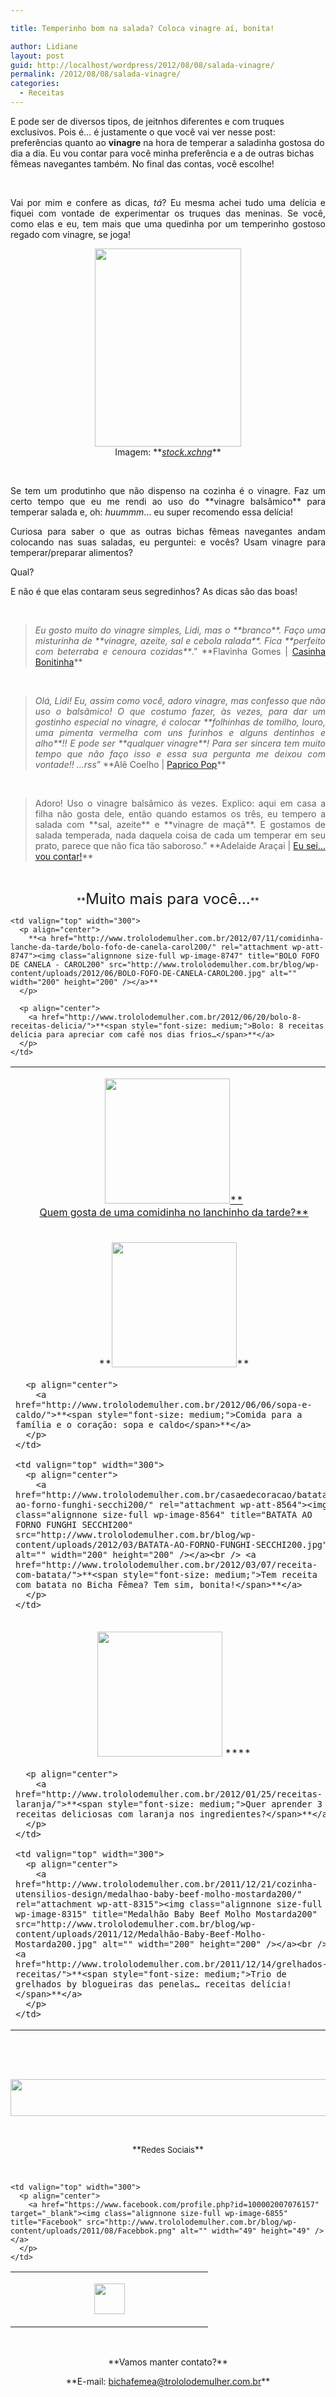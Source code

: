 ```yaml
---

title: Temperinho bom na salada? Coloca vinagre aí, bonita!

author: Lidiane
layout: post
guid: http://localhost/wordpress/2012/08/08/salada-vinagre/
permalink: /2012/08/08/salada-vinagre/
categories:
  - Receitas
---
```

E pode ser de diversos tipos, de jeitnhos diferentes e com truques exclusivos. Pois é… é justamente o que você vai ver nesse post: preferências quanto ao **vinagre** na hora de temperar a saladinha gostosa do dia a dia. Eu vou contar para você minha preferência e a de outras bichas fêmeas navegantes também. No final das contas, você escolhe!

&nbsp;

<p align="justify">
  Vai por mim e confere as dicas, <em>tá</em>? Eu mesma achei tudo uma delícia e fiquei com vontade de experimentar os truques das meninas. Se você, como elas e eu, tem mais que uma quedinha por um temperinho gostoso regado com vinagre, se joga!
</p>

<!--more-->

<p align="center">
  <a href="http://www.trololodemulher.com.br/2012/08/08/salada-vinagre/vinagre-branco-balsamico-maca/" rel="attachment wp-att-8985"><img class="alignnone size-full wp-image-8985" title="VINAGRE-BRANCO-BALSAMICO-MACA" src="http://www.trololodemulher.com.br/blog/wp-content/uploads/2012/08/VINAGRE-BRANCO-BALSAMICO-MACA.png" alt="" width="234" height="317" /></a><br /> Imagem: **<em><a href="http://www.sxc.hu/" target="_blank">stock.xchng</a></em>**
</p>

&nbsp;

<p align="justify">
  Se tem um produtinho que não dispenso na cozinha é o vinagre. Faz um certo tempo que eu me rendi ao uso do **vinagre balsâmico** para temperar salada e, oh: <em>huummm</em>&#8230; eu super recomendo essa delícia!
</p>

<p align="justify">
  Curiosa para saber o que as outras bichas fêmeas navegantes andam colocando nas suas saladas, eu perguntei: e vocês? Usam vinagre para temperar/preparar alimentos?
</p>

<p align="justify">
  Qual?
</p>

<p align="justify">
  E não é que elas contaram seus segredinhos? As dicas são das boas!
</p>

&nbsp;

> <p align="justify">
>   <em>Eu gosto muito do vinagre simples, Lidi, mas o **branco**. Faço uma misturinha de **vinagre, azeite, sal e cebola ralada**. </em><em>Fica **perfeito com beterraba e cenoura cozidas**</em>.” **Flavinha Gomes | <a href="http://casinhabonitinha.blogspot.com.br/" target="_blank">Casinha Bonitinha</a>**
> </p>

&nbsp;

> <p align="justify">
>   <em>Olá, Lidi! </em><em>Eu, assim como você, adoro vinagre, mas confesso que não uso o balsâmico! O que costumo fazer, às vezes, para dar um gostinho especial no vinagre, é colocar **folhinhas de tomilho, louro, uma pimenta vermelha com uns furinhos e alguns dentinhos e alho**!! E pode ser **qualquer vinagre**! Para ser sincera tem muito tempo que não faço isso e essa sua pergunta me deixou com vontade!! …rss</em>” **Alê Coelho | <a href="http://paparicopop.blogspot.com.br/" target="_blank">Paprico Pop</a>**
> </p>

&nbsp;

> <p align="justify">
>   Adoro! Uso o vinagre balsâmico ás vezes. Explico: aqui em casa a filha não gosta dele, então quando estamos os três, eu tempero a salada com **sal, azeite** e **vinagre de maçã**. E gostamos de salada temperada, nada daquela coisa de cada um temperar em seu prato, parece que não fica tão saboroso.” **Adelaide Araçai | <a href="http://euseivoucontar.blogspot.com.br/" target="_blank">Eu sei… vou contar!</a>**
> </p>

&nbsp;

<p align="center">
  **<span style="font-size: x-large;">Muito mais para você…</span>**
</p>

<table width="600" border="0" cellspacing="0" cellpadding="2">
  <tr>
    <td valign="top" width="300">
      <p align="center">
        <a href="http://www.trololodemulher.com.br/casaedecoracao/biscoito-biscoitinho-goiaba200/" rel="attachment wp-att-8863"><img class="alignnone size-full wp-image-8863" title="BISCOITO-BISCOITINHO-GOIABA200" src="http://www.trololodemulher.com.br/blog/wp-content/uploads/2012/07/BISCOITO-BISCOITINHO-GOIABA200.jpg" alt="" width="200" height="200" /></a><a href="http://www.trololodemulher.com.br/2012/07/11/comidinha-lanche-da-tarde/">**<span style="font-size: medium;"><br /> Quem gosta de uma comidinha no lanchinho da tarde?</span>**</a>
      </p>
    </td>
    
    <td valign="top" width="300">
      <p align="center">
        **<a href="http://www.trololodemulher.com.br/2012/07/11/comidinha-lanche-da-tarde/bolo-fofo-de-canela-carol200/" rel="attachment wp-att-8747"><img class="alignnone size-full wp-image-8747" title="BOLO FOFO DE CANELA - CAROL200" src="http://www.trololodemulher.com.br/blog/wp-content/uploads/2012/06/BOLO-FOFO-DE-CANELA-CAROL200.jpg" alt="" width="200" height="200" /></a>**
      </p>
      
      <p align="center">
        <a href="http://www.trololodemulher.com.br/2012/06/20/bolo-8-receitas-delicia/">**<span style="font-size: medium;">Bolo: 8 receitas delícia para apreciar com café nos dias frios…</span>**</a>
      </p>
    </td>
  </tr>
  
  <tr>
    <td valign="top" width="300">
      <p align="center">
        **<a href="http://www.trololodemulher.com.br/2012/06/20/bolo-8-receitas-delicia/caldo-verde-amarelo-adriana-magre200/" rel="attachment wp-att-8706"><img class="alignnone size-full wp-image-8706" title="CALDO VERDE AMARELO - ADRIANA MAGRE200" src="http://www.trololodemulher.com.br/blog/wp-content/uploads/2012/06/CALDO-VERDE-AMARELO-ADRIANA-MAGRE200.jpg" alt="" width="200" height="200" /></a>**
      </p>
      
      <p align="center">
        <a href="http://www.trololodemulher.com.br/2012/06/06/sopa-e-caldo/">**<span style="font-size: medium;">Comida para a família e o coração: sopa e caldo</span>**</a>
      </p>
    </td>
    
    <td valign="top" width="300">
      <p align="center">
        <a href="http://www.trololodemulher.com.br/casaedecoracao/batata-ao-forno-funghi-secchi200/" rel="attachment wp-att-8564"><img class="alignnone size-full wp-image-8564" title="BATATA AO FORNO FUNGHI SECCHI200" src="http://www.trololodemulher.com.br/blog/wp-content/uploads/2012/03/BATATA-AO-FORNO-FUNGHI-SECCHI200.jpg" alt="" width="200" height="200" /></a><br /> <a href="http://www.trololodemulher.com.br/2012/03/07/receita-com-batata/">**<span style="font-size: medium;">Tem receita com batata no Bicha Fêmea? Tem sim, bonita!</span>**</a>
      </p>
    </td>
  </tr>
  
  <tr>
    <td valign="top" width="300">
      <p align="center">
        <a href="http://www.trololodemulher.com.br/casaedecoracao/laranja200/" rel="attachment wp-att-8516"><img class="alignnone size-full wp-image-8516" title="LARANJA200" src="http://www.trololodemulher.com.br/blog/wp-content/uploads/2012/01/LARANJA200.jpg" alt="" width="200" height="200" /></a> ****
      </p>
      
      <p align="center">
        <a href="http://www.trololodemulher.com.br/2012/01/25/receitas-laranja/">**<span style="font-size: medium;">Quer aprender 3 receitas deliciosas com laranja nos ingredientes?</span>**</a>
      </p>
    </td>
    
    <td valign="top" width="300">
      <p align="center">
        <a href="http://www.trololodemulher.com.br/2011/12/21/cozinha-utensilios-design/medalhao-baby-beef-molho-mostarda200/" rel="attachment wp-att-8315"><img class="alignnone size-full wp-image-8315" title="Medalhão Baby Beef Molho Mostarda200" src="http://www.trololodemulher.com.br/blog/wp-content/uploads/2011/12/Medalhão-Baby-Beef-Molho-Mostarda200.jpg" alt="" width="200" height="200" /></a><br /> <a href="http://www.trololodemulher.com.br/2011/12/14/grelhados-receitas/">**<span style="font-size: medium;">Trio de grelhados by blogueiras das penelas… receitas delícia!</span>**</a>
      </p>
    </td>
  </tr>
</table>

&nbsp;

&nbsp;

<p align="center">
  <a href="http://feedburner.google.com/fb/a/mailverify?uri=blogbichafemea&loc=pt_BR" target="_blank"><img class="alignnone size-full wp-image-8451" title="Assine o Bicha Fêmea grátis!" src="http://www.trololodemulher.com.br/blog/wp-content/uploads/2012/01/rodapé.png" alt="" width="600" height="59" /></a>
</p>

&nbsp;

<p align="center">
  **<span style="font-size: small;">Redes Sociais</span>**
</p>

&nbsp;

<table width="600" border="0" cellspacing="0" cellpadding="2">
  <tr>
    <td valign="top" width="300">
      <p align="center">
        <a href="https://twitter.com/#%21/bichafemea" target="_blank"><img class="alignnone size-full wp-image-6857" title="Twitter" src="http://www.trololodemulher.com.br/blog/wp-content/uploads/2011/08/Twitter.png" alt="" width="49" height="49" /></a>
      </p>
    </td>
    
    <td valign="top" width="300">
      <p align="center">
        <a href="https://www.facebook.com/profile.php?id=100002007076157" target="_blank"><img class="alignnone size-full wp-image-6855" title="Facebook" src="http://www.trololodemulher.com.br/blog/wp-content/uploads/2011/08/Facebbok.png" alt="" width="49" height="49" /></a>
      </p>
    </td>
  </tr>
</table>

&nbsp;

<p align="center">
  **Vamos manter contato?**
</p>

<p align="center">
  **E-mail: <a href="mailto:bichafemea@trololodemulher.com.br">bichafemea@trololodemulher.com.br</a>**
</p>
